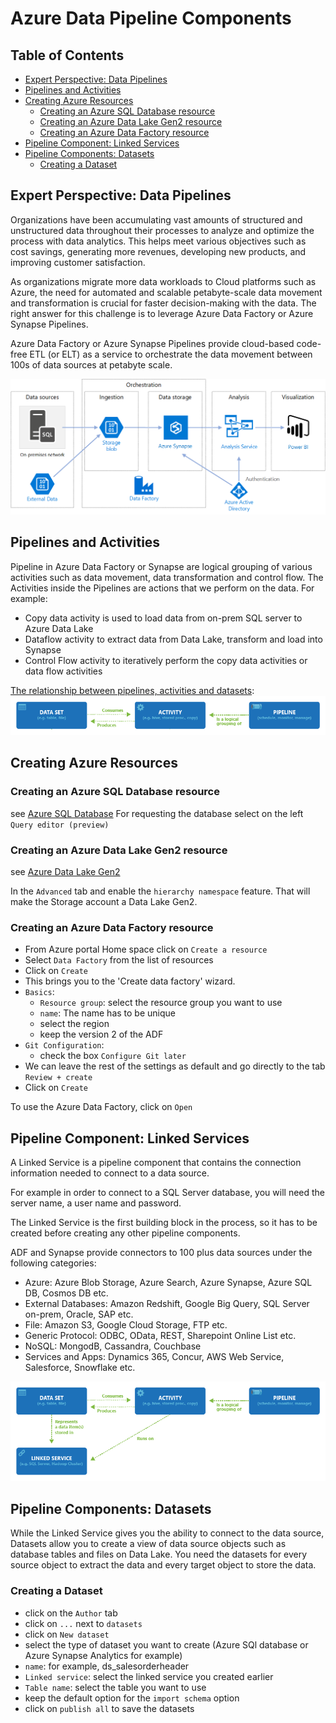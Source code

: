 # Azure Data Pipeline Components

## Table of Contents

- [Expert Perspective: Data Pipelines](#expert-perspective-data-pipelines)
- [Pipelines and Activities](#pipelines-and-activities)
- [Creating Azure Resources](#creating-azure-resources)
  - [Creating an Azure SQL Database resource](#creating-an-azure-sql-database-resource)
  - [Creating an Azure Data Lake Gen2 resource](#creating-an-azure-data-lake-gen2-resource)
  - [Creating an Azure Data Factory resource](#creating-an-azure-data-factory-resource)
- [Pipeline Component: Linked Services](#pipeline-component-linked-services)
- [Pipeline Components: Datasets](#pipeline-components-datasets)
  - [Creating a Dataset](#creating-a-dataset)

## Expert Perspective: Data Pipelines

Organizations have been accumulating vast amounts of structured and unstructured data throughout their processes to 
analyze and optimize the process with data analytics. This helps meet various objectives such as cost savings, 
generating more revenues, developing new products, and improving customer satisfaction.

As organizations migrate more data workloads to Cloud platforms such as Azure, the need for automated and scalable petabyte-scale 
data movement and transformation is crucial for faster decision-making with the data. The right answer for this 
challenge is to leverage Azure Data Factory or Azure Synapse Pipelines.

Azure Data Factory or Azure Synapse Pipelines provide cloud-based code-free ETL (or ELT) as a service to orchestrate the 
data movement between 100s of data sources at petabyte scale.

<img src="./0-images/chap2/bi-architecture.png">

## Pipelines and Activities

Pipeline in Azure Data Factory or Synapse are logical grouping of various activities such as data movement, data 
transformation and control flow. The Activities inside the Pipelines are actions that we perform on the data. For 
example:
- Copy data activity is used to load data from on-prem SQL server to Azure Data Lake
- Dataflow activity to extract data from Data Lake, transform and load into Synapse
- Control Flow activity to iteratively perform the copy data activities or data flow activities

[The relationship between pipelines, activities and datasets](https://docs.microsoft.com/en-us/azure/data-factory/concepts-pipelines-activities?tabs=data-factory):
<img src="./0-images/chap2/pipelines-activities-datasets.png">

## Creating Azure Resources

### Creating an Azure SQL Database resource
see [Azure SQL Database](https://github.com/Geodego/data_engineering_azure/blob/master/2-data_warehouses/6-Azure_tools_configuration.md#azure-sql-database)
For requesting the database select on the left `Query editor (preview)`
### Creating an Azure Data Lake Gen2 resource
see [Azure Data Lake Gen2](https://github.com/Geodego/data_engineering_azure/blob/master/2-data_warehouses/6-Azure_tools_configuration.md#azure-blob-storage)

In the `Advanced` tab and enable the `hierarchy namespace` feature. That will make the Storage account a Data Lake Gen2.

### Creating an Azure Data Factory resource
- From Azure portal Home space click on `Create a resource`
- Select `Data Factory` from the list of resources
- Click on `Create`
- This brings you to the 'Create data factory' wizard.
- `Basics`:
  - `Resource group`: select the resource group you want to use
  - `name`: The name has to be unique
  - select the region
  - keep the version 2 of the ADF
- `Git Configuration`:
  - check the box `Configure Git later`
- We can leave the rest of the settings as default and go directly to the tab `Review + create`
- Click on `Create`

To use the Azure Data Factory, click on `Open ` 



## Pipeline Component: Linked Services 
A Linked Service is a pipeline component that contains the connection information needed to connect to a data source.

For example in order to connect to a SQL Server database, you will need the server name, a user name and password.

The Linked Service is the first building block in the process, so it has to be created before creating any other 
pipeline components.

ADF and Synapse provide connectors to 100 plus data sources under the following categories:
- Azure: Azure Blob Storage, Azure Search, Azure Synapse, Azure SQL DB, Cosmos DB etc.
- External Databases: Amazon Redshift, Google Big Query, SQL Server on-prem, Oracle, SAP etc.
- File: Amazon S3, Google Cloud Storage, FTP etc.
- Generic Protocol: ODBC, OData, REST, Sharepoint Online List etc.
- NoSQL: MongodB, Cassandra, Couchbase
- Services and Apps: Dynamics 365, Concur, AWS Web Service, Salesforce, Snowflake etc.

<img src="./0-images/chap2/linked-services.png">

## Pipeline Components: Datasets

While the Linked Service gives you the ability to connect to the data source, Datasets allow you to create a view of 
data source objects such as database tables and files on Data Lake. You need the datasets for every source object to 
extract the data and every target object to store the data.

### Creating a Dataset
- click on the `Author` tab
- click on `...` next to `datasets`
- click on `New dataset`
- select the type of dataset you want to create (Azure SQl database or Azure Synapse Analytics for example)
- `name`: for example, ds_salesorderheader
- `Linked service`: select the linked service you created earlier
- `Table name`: select the table you want to use
- keep the default option for the `import schema` option
- click on `publish all` to save the datasets
